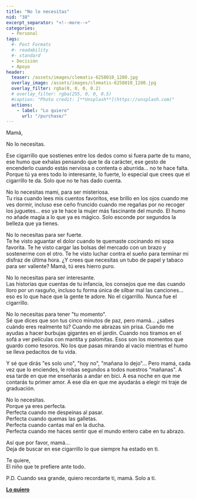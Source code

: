 ```yaml
---
title: "No lo necesitas"
nid: "38"
excerpt_separator: "<!--more-->"
categories:
  - Personal
tags:
  #- Post Formats
  #- readability
  #- standard
  - Decisión
  - Apoyo
header:
  teaser: /assets/images/clematis-6258010_1280.jpg
  overlay_image: /assets/images/clematis-6258010_1280.jpg
  overlay_filter: rgba(0, 0, 0, 0.2)
  # overlay_filter: rgba(255, 0, 0, 0.5)
  #caption: "Photo credit: [**Unsplash**](https://unsplash.com)"
  actions:
    - label: "Lo quiero"
      url: "/purchase/"
---
```


Mamá, 

<!--more-->
No lo necesitas.  

Ese cigarrillo que sostienes entre los dedos como si fuera parte de tu mano, ese humo que exhalas pensando que te da carácter, ese gesto de encenderlo cuando estás nerviosa o contenta o aburrida... no te hace falta. Porque tú ya eres todo lo interesante, lo fuerte, lo especial que crees que el cigarrillo te da. Solo que no te has dado cuenta.  

No lo necesitas mami, para ser misteriosa.  
Tu risa cuando lees mis cuentos favoritos, ese brillo en los ojos cuando me ves dormir, incluso ese ceño fruncido cuando me regañas por no recoger los juguetes... eso ya te hace la mujer más fascinante del mundo. El humo no añade magia a lo que ya es mágico. Solo esconde por segundos la belleza que ya tienes.  

No lo necesitas para ser fuerte.  
Te he visto aguantar el dolor cuando te quemaste cocinando mi sopa favorita. Te he visto cargar las bolsas del mercado con un brazo y sostenerme con el otro. Te he visto luchar contra el sueño para terminar mi disfraz de última hora. ¿Y crees que necesitas un tubo de papel y tabaco para ser valiente? Mamá, tú eres hierro puro.  

No lo necesitas para ser interesante.  
Las historias que cuentas de tu infancia, los consejos que me das cuando lloro por un rasguño, incluso tu forma única de silbar mal las canciones... eso es lo que hace que la gente te adore. No el cigarrillo. Nunca fue el cigarrillo.  

No lo necesitas para tener "tu momento".  
Sé que dices que son tus cinco minutos de paz, pero mamá... ¿sabes cuándo eres realmente tú? Cuando me abrazas sin prisa. Cuando me ayudas a hacer burbujas gigantes en el jardín. Cuando nos tiramos en el sofá a ver películas con mantita y palomitas. Esos son los momentos que guardo como tesoros. No los que pasas mirando al vacío mientras el humo se lleva pedacitos de tu vida.  

Y sé que dirás "es solo uno", "hoy no", "mañana lo dejo"... Pero mamá, cada vez que lo enciendes, le robas segundos a todos nuestros "mañanas". A esa tarde en que me enseñarás a andar en bici. A esa noche en que me contarás tu primer amor. A ese día en que me ayudarás a elegir mi traje de graduación.  

No lo necesitas.  
Porque ya eres perfecta.  
Perfecta cuando me despeinas al pasar.  
Perfecta cuando quemas las galletas.  
Perfecta cuando cantas mal en la ducha.  
Perfecta cuando me haces sentir que el mundo entero cabe en tu abrazo.  

Así que por favor, mamá...  
Deja de buscar en ese cigarrillo lo que siempre ha estado en ti.  

Te quiere,  
El niño que te prefiere ante todo.  

P.D. Cuando sea grande, quiero recordarte ti, mamá. Solo a ti.  


[**Lo quiero**](/purchase/)



